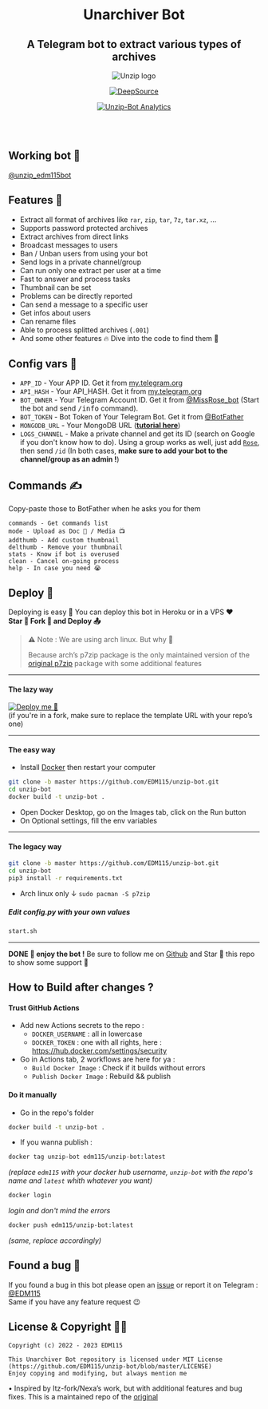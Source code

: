 <div align="center">
  
# Unarchiver Bot

## A Telegram bot to extract various types of archives

![Unzip logo](https://telegra.ph/file/d4ba24682e030fc58613f.jpg)

[![DeepSource](https://app.deepsource.com/gh/EDM115/unzip-bot.svg/?label=active+issues&show_trend=true&token=17SfwVx77dbrFlixtGdQsQNh)](https://app.deepsource.com/gh/EDM115/unzip-bot/?ref=repository-badge)

[![Unzip-Bot Analytics](https://repobeats.axiom.co/api/embed/5c857b55b42dd8235388093858b74341f6c679ac.svg)](https://github.com/EDM115/unzip-bot/pulse)

</div>

</br></br>

## Working bot 🥰

[@unzip_edm115bot](https://t.me/unzip_edm115bot)  
  
## Features 👀

- Extract all format of archives like `rar`, `zip`, `tar`, `7z`, `tar.xz`, …
- Supports password protected archives
- Extract archives from direct links
- Broadcast messages to users
- Ban / Unban users from using your bot
- Send logs in a private channel/group
- Can run only one extract per user at a time
- Fast to answer and process tasks
- Thumbnail can be set
- Problems can be directly reported
- Can send a message to a specific user
- Get infos about users
- Can rename files
- Able to process splitted archives (`.001`)
- And some other features 🔥 Dive into the code to find them 🤭
  
  
## Config vars 📖

- `APP_ID` - Your APP ID. Get it from [my.telegram.org](my.telegram.org)
- `API_HASH` - Your API_HASH. Get it from [my.telegram.org](my.telegram.org)
- `BOT_OWNER` - Your Telegram Account ID. Get it from [@MissRose_bot](https://t.me/MissRose_bot) (Start the bot and send <samp>/info</samp> command).
- `BOT_TOKEN` - Bot Token of Your Telegram Bot. Get it from [@BotFather](https://t.me/BotFather)
- `MONGODB_URL` - Your MongoDB URL ([**tutorial here**](./CreateMongoDB.md))
- `LOGS_CHANNEL` - Make a private channel and get its ID (search on Google if you don't know how to do). Using a group works as well, just add [`Rose`](https://t.me/MissRose_bot?startgroup=startbot), then send `/id` (In both cases, **make sure to add your bot to the channel/group as an admin !**)

## Commands ✍️

Copy-paste those to BotFather when he asks you for them  

```
commands - Get commands list
mode - Upload as Doc 📄 / Media 📺
addthumb - Add custom thumbnail 
delthumb - Remove your thumbnail 
stats - Know if bot is overused
clean - Cancel on-going process
help - In case you need 😭
```  
  
## Deploy 🚧

Deploying is easy 🥰 You can deploy this bot in Heroku or in a VPS ♥️  
**Star 🌟 Fork 🍴 and Deploy 📤**

> ⚠️ Note :
> We are using arch linux. But why 🤔
> 
> Because arch’s p7zip package is the only maintained version of the [original p7zip](http://p7zip.sourceforge.net/) package with some additional features

---

#### The lazy way 

[![Deploy me 🥺](https://www.herokucdn.com/deploy/button.svg)](https://www.heroku.com/deploy?template=https://github.com/EDM115/unzip-bot)  
(if you're in a fork, make sure to replace the template URL with your repo’s one)

---

#### The easy way

+ Install [Docker](https://www.docker.com/) then restart your computer
```bash
git clone -b master https://github.com/EDM115/unzip-bot.git
cd unzip-bot
docker build -t unzip-bot .
```
+ Open Docker Desktop, go on the Images tab, click on the Run button
+ On Optional settings, fill the env variables

---

#### The legacy way

```bash
git clone -b master https://github.com/EDM115/unzip-bot.git
cd unzip-bot
pip3 install -r requirements.txt
```
+ Arch linux only ↓
`sudo pacman -S p7zip`

##### Edit config.py with your own values

```bash
start.sh
```

---

**DONE 🥳 enjoy the bot !** Be sure to follow me on [Github](https://github.com/EDM115) and Star 🌟 this repo to show some support 🥺
  
## How to Build after changes ?

#### Trust GitHub Actions

+ Add new Actions secrets to the repo :
  + `DOCKER_USERNAME` : all in lowercase
  + `DOCKER_TOKEN` : one with all rights, here : https://hub.docker.com/settings/security
+ Go in Actions tab, 2 workflows are here for ya :
  + `Build Docker Image` : Check if it builds without errors
  + `Publish Docker Image` : Rebuild && publish

#### Do it manually

+ Go in the repo's folder
```bash
docker build -t unzip-bot .
```
+ If you wanna publish :
```bash
docker tag unzip-bot edm115/unzip-bot:latest
```
*(replace `edm115` with your docker hub username, `unzip-bot` with the repo's name and `latest` whith whatever you want)*
```bash
docker login
```
*login and don't mind the errors*
```bash
docker push edm115/unzip-bot:latest
```
*(same, replace accordingly)*
  
## Found a bug 🐞

If you found a bug in this bot please open an [issue](https://github.com/EDM115/unzip-bot/issues) or report it on Telegram : [@EDM115](https://t.me/EDM115)  
Same if you have any feature request 😉
  
## License & Copyright 👮‍♀️

```
Copyright (c) 2022 - 2023 EDM115

This Unarchiver Bot repository is licensed under MIT License (https://github.com/EDM115/unzip-bot/blob/master/LICENSE)
Enjoy copying and modifying, but always mention me
```

• Inspired by Itz-fork/Nexa’s work, but with additional features and bug fixes. This is a maintained repo of the [original](https://github.com/Itz-fork/Unzipper-Bot)
